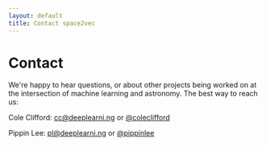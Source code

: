 ```yaml
---
layout: default
title: Contact space2vec
---
```


<div id="contact">
  <h1 class="pageTitle">Contact</h1>
  <div class="contactContent">
    <p class="intro">
      We're happy to hear questions, or about other projects being worked on at the intersection of machine learning and astronomy. The best way to reach us:
    </p>
    <p>Cole Clifford: <a href="cc@deeplearni.ng">cc@deeplearni.ng</a> or <a href="https://twitter.com/coleclifford?lang=en">@coleclifford</a></p>
    <p>Pippin Lee: <a href="pl@deeplearni.ng">pl@deeplearni.ng</a> or <a href="https://twitter.com/pippinlee?lang=en">@pippinlee</a></p>
  </div>
</div>
